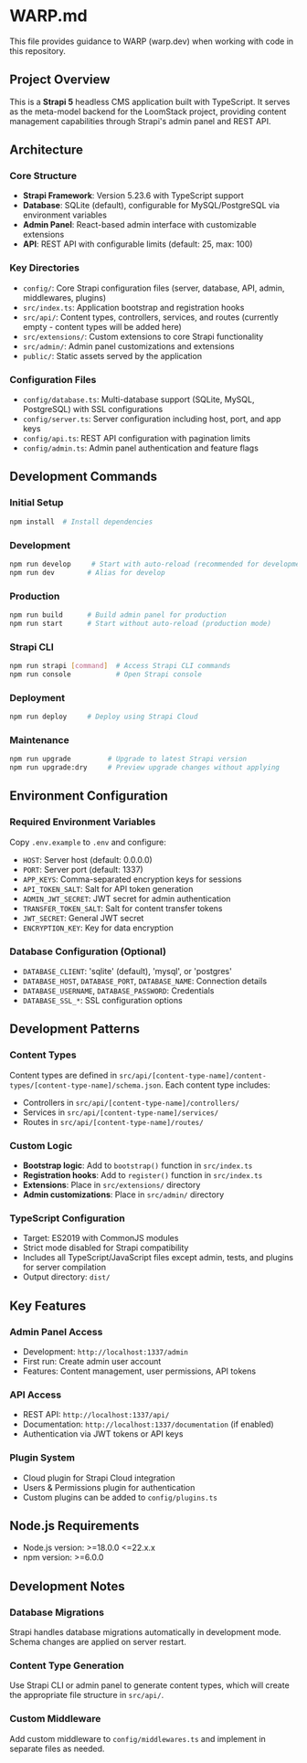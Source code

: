 # WARP.md

This file provides guidance to WARP (warp.dev) when working with code in this repository.

## Project Overview

This is a **Strapi 5** headless CMS application built with TypeScript. It serves as the meta-model backend for the LoomStack project, providing content management capabilities through Strapi's admin panel and REST API.

## Architecture

### Core Structure
- **Strapi Framework**: Version 5.23.6 with TypeScript support
- **Database**: SQLite (default), configurable for MySQL/PostgreSQL via environment variables
- **Admin Panel**: React-based admin interface with customizable extensions
- **API**: REST API with configurable limits (default: 25, max: 100)

### Key Directories
- `config/`: Core Strapi configuration files (server, database, API, admin, middlewares, plugins)
- `src/index.ts`: Application bootstrap and registration hooks
- `src/api/`: Content types, controllers, services, and routes (currently empty - content types will be added here)
- `src/extensions/`: Custom extensions to core Strapi functionality
- `src/admin/`: Admin panel customizations and extensions
- `public/`: Static assets served by the application

### Configuration Files
- `config/database.ts`: Multi-database support (SQLite, MySQL, PostgreSQL) with SSL configurations
- `config/server.ts`: Server configuration including host, port, and app keys
- `config/api.ts`: REST API configuration with pagination limits
- `config/admin.ts`: Admin panel authentication and feature flags

## Development Commands

### Initial Setup
```bash
npm install  # Install dependencies
```

### Development
```bash
npm run develop     # Start with auto-reload (recommended for development)
npm run dev        # Alias for develop
```

### Production
```bash
npm run build      # Build admin panel for production
npm run start      # Start without auto-reload (production mode)
```

### Strapi CLI
```bash
npm run strapi [command]  # Access Strapi CLI commands
npm run console           # Open Strapi console
```

### Deployment
```bash
npm run deploy     # Deploy using Strapi Cloud
```

### Maintenance
```bash
npm run upgrade         # Upgrade to latest Strapi version
npm run upgrade:dry     # Preview upgrade changes without applying
```

## Environment Configuration

### Required Environment Variables
Copy `.env.example` to `.env` and configure:
- `HOST`: Server host (default: 0.0.0.0)
- `PORT`: Server port (default: 1337)  
- `APP_KEYS`: Comma-separated encryption keys for sessions
- `API_TOKEN_SALT`: Salt for API token generation
- `ADMIN_JWT_SECRET`: JWT secret for admin authentication
- `TRANSFER_TOKEN_SALT`: Salt for content transfer tokens
- `JWT_SECRET`: General JWT secret
- `ENCRYPTION_KEY`: Key for data encryption

### Database Configuration (Optional)
- `DATABASE_CLIENT`: 'sqlite' (default), 'mysql', or 'postgres'
- `DATABASE_HOST`, `DATABASE_PORT`, `DATABASE_NAME`: Connection details
- `DATABASE_USERNAME`, `DATABASE_PASSWORD`: Credentials
- `DATABASE_SSL_*`: SSL configuration options

## Development Patterns

### Content Types
Content types are defined in `src/api/[content-type-name]/content-types/[content-type-name]/schema.json`. Each content type includes:
- Controllers in `src/api/[content-type-name]/controllers/`
- Services in `src/api/[content-type-name]/services/`
- Routes in `src/api/[content-type-name]/routes/`

### Custom Logic
- **Bootstrap logic**: Add to `bootstrap()` function in `src/index.ts`
- **Registration hooks**: Add to `register()` function in `src/index.ts`
- **Extensions**: Place in `src/extensions/` directory
- **Admin customizations**: Place in `src/admin/` directory

### TypeScript Configuration
- Target: ES2019 with CommonJS modules
- Strict mode disabled for Strapi compatibility
- Includes all TypeScript/JavaScript files except admin, tests, and plugins for server compilation
- Output directory: `dist/`

## Key Features

### Admin Panel Access
- Development: `http://localhost:1337/admin`
- First run: Create admin user account
- Features: Content management, user permissions, API tokens

### API Access
- REST API: `http://localhost:1337/api/`
- Documentation: `http://localhost:1337/documentation` (if enabled)
- Authentication via JWT tokens or API keys

### Plugin System
- Cloud plugin for Strapi Cloud integration
- Users & Permissions plugin for authentication
- Custom plugins can be added to `config/plugins.ts`

## Node.js Requirements
- Node.js version: >=18.0.0 <=22.x.x
- npm version: >=6.0.0

## Development Notes

### Database Migrations
Strapi handles database migrations automatically in development mode. Schema changes are applied on server restart.

### Content Type Generation
Use Strapi CLI or admin panel to generate content types, which will create the appropriate file structure in `src/api/`.

### Custom Middleware
Add custom middleware to `config/middlewares.ts` and implement in separate files as needed.